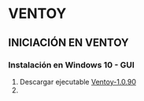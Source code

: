 # VENTOY

## INICIACIÓN EN VENTOY

### Instalación en Windows 10 - GUI

1. Descargar ejecutable
[Ventoy-1.0.90](https://github.com/ventoy/Ventoy/releases/download/v1.0.90/ventoy-1.0.90-windows.zip)
2. 


